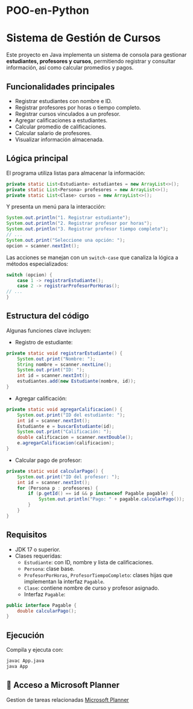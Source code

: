 # POO-en-Python
#  Sistema de Gestión de Cursos

Este proyecto en Java implementa un sistema de consola para gestionar **estudiantes, profesores y cursos**, permitiendo registrar y consultar información, así como calcular promedios y pagos.


##  Funcionalidades principales

- Registrar estudiantes con nombre e ID.
- Registrar profesores por horas o tiempo completo.
- Registrar cursos vinculados a un profesor.
- Agregar calificaciones a estudiantes.
- Calcular promedio de calificaciones.
- Calcular salario de profesores.
- Visualizar información almacenada.

##  Lógica principal

El programa utiliza listas para almacenar la información:

```java
private static List<Estudiante> estudiantes = new ArrayList<>();
private static List<Persona> profesores = new ArrayList<>();
private static List<Clase> cursos = new ArrayList<>();
```

Y presenta un menú para la interacción:

```java
System.out.println("1. Registrar estudiante");
System.out.println("2. Registrar profesor por horas");
System.out.println("3. Registrar profesor tiempo completo");
// ...
System.out.print("Seleccione una opción: ");
opcion = scanner.nextInt();
```

Las acciones se manejan con un `switch-case` que canaliza la lógica a métodos especializados:

```java
switch (opcion) {
    case 1 -> registrarEstudiante();
    case 2 -> registrarProfesorPorHoras();
// ...
}
```

##  Estructura del código

Algunas funciones clave incluyen:

- Registro de estudiante:

```java
private static void registrarEstudiante() {
    System.out.print("Nombre: ");
    String nombre = scanner.nextLine();
    System.out.print("ID: ");
    int id = scanner.nextInt();
    estudiantes.add(new Estudiante(nombre, id));
}
```

- Agregar calificación:

```java
private static void agregarCalificacion() {
    System.out.print("ID del estudiante: ");
    int id = scanner.nextInt();
    Estudiante e = buscarEstudiante(id);
    System.out.print("Calificación: ");
    double calificacion = scanner.nextDouble();
    e.agregarCalificacion(calificacion);
}
```

- Calcular pago de profesor:

```java
private static void calcularPago() {
    System.out.print("ID del profesor: ");
    int id = scanner.nextInt();
    for (Persona p : profesores) {
        if (p.getId() == id && p instanceof Pagable pagable) {
            System.out.println("Pago: " + pagable.calcularPago());
        }
    }
}
```

##  Requisitos

- JDK 17 o superior.
- Clases requeridas:
  - `Estudiante`: con ID, nombre y lista de calificaciones.
  - `Persona`: clase base.
  - `ProfesorPorHoras`, `ProfesorTiempoCompleto`: clases hijas que implementan la interfaz `Pagable`.
  - `Clase`: contiene nombre de curso y profesor asignado.
  - Interfaz `Pagable`:

```java
public interface Pagable {
    double calcularPago();
}
```

##  Ejecución

Compila y ejecuta con:

```bash
javac App.java
java App
```

## 🔗 Acceso a Microsoft Planner

Gestion de tareas relacionadas [ Microsoft Planner](https://teams.microsoft.com/l/entity/com.microsoft.teamspace.tab.planner/mytasks?tenantId=f94bf4d9-8097-4794-adf6-a5466ca28563&webUrl=https%3A%2F%2Ftasks.teams.microsoft.com%2Fteamsui%2FpersonalApp%2Falltasklists&context=%7B%22subEntityId%22%3A%22%2Fv1%2Fassignedtome%2Fview%2Fboard%2Ftask%2F0Q6uaWP_bkWtrN6szEjiDmQAJy91%22%7D)



